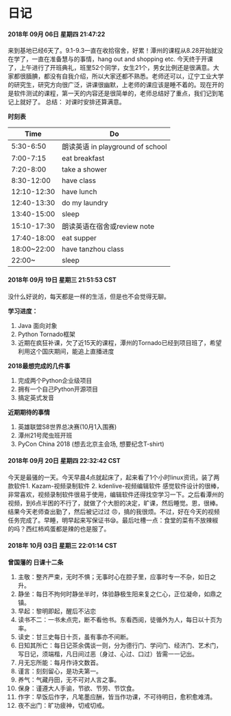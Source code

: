 # 日记

#### 2018年 09月 06日 星期四 21:47:22

来到基地已经6天了。9.1-9.3一直在收拾宿舍，好累！潭州的课程从8.28开始就没在学了，一直在准备慧与的事情，hang out and shopping etc.
今天终于开课了，上午进行了开班典礼，班里52个同学，女生21个，男女比例还是很满意。大家都很腼腆，都没有自我介绍，所以大家还都不熟悉。老师还可以，辽宁工业大学的研究生，研究方向很广泛，讲课很幽默，上老师的课应该是睡不着的。现在开的是软件测试的课程，第一天的内容还是很简单的，老师总结好了重点，我们记到笔记上就好了。
总结： 对课时安排还算满意。

**时刻表**

| Time        | Do                               |
| ----------- | -------------------------------- |
| 5:30-6:50   | 朗读英语 in playground of school |
| 7:00-7:15   | eat breakfast                    |
| 7:20-8:00   | take a shower                    |
| 8:30-12:00  | have class                       |
| 12:10-12:30 | have lunch                       |
| 12:40-13:30 | do my laundry                    |
| 13:40-15:00 | sleep                            |
| 15:10-17:30 | 朗读英语在宿舍或review note      |
| 17:40-18:00 | eat supper                       |
| 18:00~22:00 | have tanzhou class               |
| 22:00~      | sleep                            |

#### 2018年 09月 19日 星期三 21:51:53 CST

没什么好说的，每天都是一样的生活，但是也不会觉得无聊。

**学习进度：** 

1. Java 面向对象 
2. Python Tornado框架
3. 近期在疯狂补课，欠了近15天的课程，潭州的Tornado已经到项目班了，希望利用这个国庆期间，能追上直播进度

**2018最想完成的几件事**

1. 完成两个Python企业级项目
2. 拥有一个自己Python开源项目
3. 搞定英式发音

**近期期待的事情**

1. 英雄联盟S8世界总决赛(10月1入围赛)
2. 潭州21号爬虫班开班
3. PyCon China 2018 (想去北京主会场, 想要纪念T-shirt) 

#### 2018年 09月 20日 星期四 22:32:42 CST

今天是最骚的一天。今天早晨4点就起床了，起来看了1个小时linux资讯，装了两款软件1. Kazam-视频录制软件 2. kdenlive-视频编辑软件 感觉软件设计的很棒，非常喜欢，视频录制软件很易于使用，编辑软件还得找空学习一下。之后看潭州的视频，到6点半困的不行了，就做了个大胆的决定，旷课，然后睡觉。恩，很棒。结果今天老师查出勤了，然后被记过过 :angry:，搞的我很烦。不过，好在今天的视频任务完成了。早睡，明早起来写保证书:sleepy:。最后吐槽一点：食堂的菜有不放辣椒的吗？西红柿鸡蛋都是辣的也是服了。

#### 2018年 10月 03日 星期三 22:01:14 CST

**曾国藩的 日课十二条**

1. 主敬：整齐严束，无时不惧；无事时心在腔子里，应事时专一不杂，如日之升。
2. 静坐：每日不拘何时静坐半时，体验静极生阳来复之仁心，正位凝命，如鼎之镇。
3. 早起：黎明即起，醒后不沾恋
4. 读书不二：一书未点完，断不看他书。东看西阅，徒循外为人，每日以十页为率。
5. 读史：甘三史每日十页，虽有事亦不间断。
6. 日知其所亡：每日记茶余偶谈一则，分为德行门、学问门、经济门、艺术门，写日记，须端楷，凡日间过恶（身过、心过、口过）皆需一一记出。
7. 月无忘所能：每月作诗文数首。
8. 谨言：刻刻留心，是功夫第一。
9. 养气：气藏丹田，无不可对人言之事。
10. 保身：谨遵大人手谕，节欲、节劳、节饮食。
11. 作字：早饭后作字，凡笔墨应酬，皆当作功课，不可待明日，愈积愈难清。
12. 夜不出门：旷功疲神，切戒切戒。

